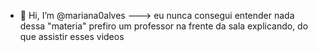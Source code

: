 - 👋 Hi, I’m @mariana0alves
--->
eu nunca consegui entender nada dessa "materia" prefiro um professor na frente da sala explicando, do que assistir esses videos 
